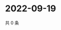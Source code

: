 # 2022-09-19

共 0 条

<!-- BEGIN WEIBO -->
<!-- 最后更新时间 Mon Sep 19 2022 19:15:00 GMT+0800 (China Standard Time) -->

<!-- END WEIBO -->
